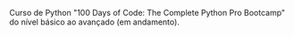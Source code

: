 Curso de Python "100 Days of Code: The Complete Python Pro Bootcamp" do nível básico ao avançado (em andamento).
